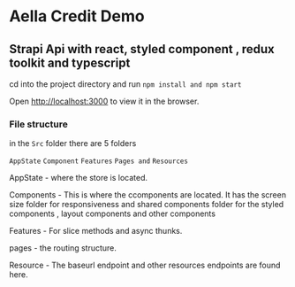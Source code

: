 # Aella Credit Demo


## Strapi Api with react, styled component , redux toolkit and typescript

cd into the project directory and run `npm install and npm start`

Open [http://localhost:3000](http://localhost:3000) to view it in the browser.


### File structure

in the `Src` folder there are 5 folders

`AppState`
`Component`
`Features`
`Pages and` 
`Resources`

AppState - where the store is located.

Components - This is where the ccomponents are located. 
It has the screen size folder for responsiveness and shared components folder
for the styled components , layout components and other components 

Features - For slice methods and  async thunks.

pages  - the routing structure.

Resource - The baseurl endpoint and other resources endpoints are found here.

